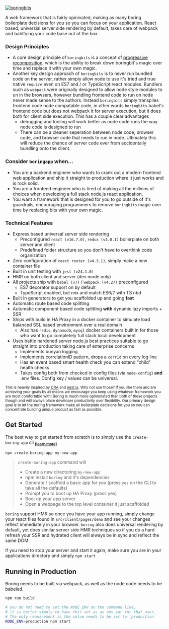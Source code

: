 [![boringbits](https://raw.githubusercontent.com/ryanstevens/boringbits/master/docs/logo.png)](https://github.com/ryanstevens/boringbits)

A web framework that is fairly opininated, making as many boring boilerplate decisions for you so you can focus on your application.  React based, universial server side rendering by default, takes care of webpack and bablfying your code base out of the box.  

### Design Principles
* A core design principle of `boringbits` is a concept of [progressive recomposition](https://github.com/ryanstevens/boringbits/blob/master/docs/design-decisions.md#progressive-recomposition), which is the ability to break down boringbit's magic over time and replace it with your own magic.  
* Another key design approach of `boringbits` is to never run bundled code on the server, rather simply allow node to use it's tried and true native `require` even on ES7 and / or TypeScript react modules.  Bundlers such as `webpack` were originally designed to allow node style modules to un in the browsers, however bundling frontend code to run on node never made sense to the authors. Instead `boringbits` simply transpiles frontend code node compatable code, in other words `boringbits` babel's frontend code but does not webpack it for server execution, but it does both for client side execution.  This has a couple clear advantages
    * debugging and tooling will work better as node code runs the way node code is designed to run
    * There can be a cleaner seperation between node code, browser code, and browser code that needs to run in node.  Ultimately this will reduce the chance of server code ever from accidentally bundling onto the client.  


### Consider `boringapp` when...
* You are a backend engineer who wants to crank out a modern frontend web application and ship it straight to production where it just works and is rock solid.
* You are a frontend engineer who is tired of making all the millions of choices when developing a full stack node.js react application.
* You want a framework that is designed for you to go outside of it's guardrails, encouraging programmers to remove `boringbits` magic over time by replacing bits with your own magic.


### Technical Features
* Express based universal server side rendering
  * Preconfigured `react (v16.7.0)`, `redux (v4.0.1)` boilerplate on both server and client
  * Predefined folder structure so you don't have to overthink code organization
* Zero configuration of `react router (v4.3.1)`, simply make a new container file
* Built in unit testing with `jest (v24.1.0)`
* HMR on both client and server (dev mode only)
* All projects ship with `babel (v7)` / `webpack (v4.27)` preconfigured
  * ES7 decorator support on by default
  * TypeScript enabled, but mix and match ES6/7 with TS nbd
* Built in generators to get you scaffolded up and going __fast__
* Automatic route based code splitting
* Automatic component based code splitting __with__ dynamic lazy imports + SSR
* Ships with build in HA Proxy in a docker container to simulate load balanced SSL based environment over a real domain
  * Also has `redis`, `dynamodb`, `mysql` docker containers built in for those who want to go completely full stack local development
* Uses battle hardened server node.js best practices suitable to go straight into production taking care of enterprise concerns
  * Implements bunyan logging
  * Implements correlationID pattern, drops a `corrId` on every log line
  * Has an event based smart health check you can extend "child" health checks
  * Takes config both from checked in config files (via `node-config`) __and__ .env files.  Config key / values can be universal.


<sup>This is heavily inspired by [CRA](https://github.com/facebook/create-react-app) and [next.js](https://github.com/zeit/next.js/). Why not use those? If you like them and are achieving your goals by all means we encourage you keep using whatever framework you are most comfortable with! Boring is much more opinionated than both of these projects though and will always place developer productivity over flexibility.  Our primary design goal is to let the boring framework make all boilerplate decisions for you so you can concentrate building unique product as fast as possible.
</sup>

## Get Started

The best way to get started from scratch is to simply use the `create-boring-app` cli <sub>  __[[learn more]](https://github.com/ryanstevens/boringbits/tree/master/yo)__</sub>

```bash
npx create-boring-app my-new-app
```

> `create-boring-app` command will
> * Create a new directoring `my-new-app`
> * npm install `boring` and it's dependencies
> * Generate / scaffold a basic app for you (press `yes` on the CLI to take all the defaults)
> * Prompt you to boot up HA Proxy (press yes)
> * Boot up your app server
> * Open a webpage to the top level container it just scaffolded

`boring` support HMR so once you have your app running, simply change your react files found in `src/client/pages/demo` and see your changes reflect immediately in your browser.  `boring` also does universal rendering by default, yet does similar server side HMR techniques so if you do a hard refresh your SSR and hydrated client will always be in sync and reflect the same DOM.

If you need to stop your server and start it again, make sure you are in your applications directory and simply `npm start`

## Running in Production

Boring needs to be built via webpack, as well as the node code needs to be babeled.

```bash
npm run build

# you do not need to set the NODE_ENV on the command line,
# it is better simply to have this set as an env var for that user.
# The only requirement is the value needs to be set to `production`
NODE_ENV=production npm start
```
